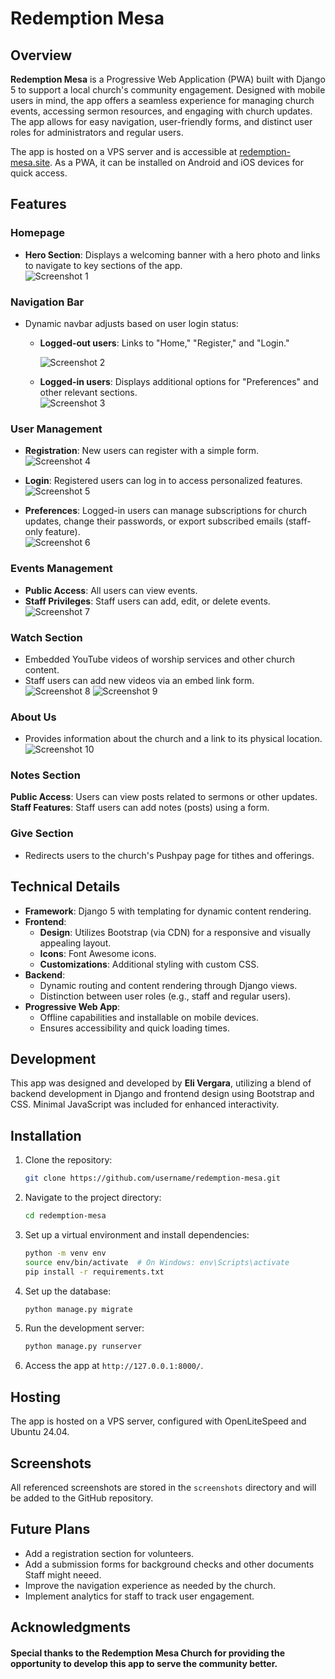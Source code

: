 # Redemption Mesa

## Overview
**Redemption Mesa** is a Progressive Web Application (PWA) built with Django 5 to support a local church's community engagement. Designed with mobile users in mind, the app offers a seamless experience for managing church events, accessing sermon resources, and engaging with church updates. The app allows for easy navigation, user-friendly forms, and distinct user roles for administrators and regular users.

The app is hosted on a VPS server and is accessible at [redemption-mesa.site](https://redemption-mesa.site). As a PWA, it can be installed on Android and iOS devices for quick access.

## Features

### Homepage
- **Hero Section**: Displays a welcoming banner with a hero photo and links to navigate to key sections of the app.<br>
   ![Screenshot 1](./screenshots/screenshot1.png)

### Navigation Bar
- Dynamic navbar adjusts based on user login status:
  - **Logged-out users**: Links to "Home," "Register," and "Login."<br>
   
    ![Screenshot 2](./screenshots/screenshot2.png)
  - **Logged-in users**: Displays additional options for "Preferences" and other relevant sections.<br>
     ![Screenshot 3](./screenshots/screenshot3.png)

### User Management
- **Registration**: New users can register with a simple form.<br>
  ![Screenshot 4](./screenshots/screenshot4.png)
  
- **Login**: Registered users can log in to access personalized features.<br>
   ![Screenshot 5](./screenshots/screenshot5.png)
- **Preferences**: Logged-in users can manage subscriptions for church updates, change their passwords, or export subscribed emails (staff-only feature).<br>
   ![Screenshot 6](./screenshots/screenshot6.png)

### Events Management
- **Public Access**: All users can view events.
- **Staff Privileges**: Staff users can add, edit, or delete events.<br>
   ![Screenshot 7](./screenshots/screenshot7.png)

### Watch Section
- Embedded YouTube videos of worship services and other church content.
- Staff users can add new videos via an embed link form.<br>
   ![Screenshot 8](./screenshots/screenshot8.png)
   ![Screenshot 9](./screenshots/screenshot9.png)

### About Us
- Provides information about the church and a link to its physical location.<br>
   ![Screenshot 10](./screenshots/screenshot10.png)

### Notes Section
 **Public Access**: Users can view posts related to sermons or other updates.
 **Staff Features**: Staff users can add notes (posts) using a form.

### Give Section
- Redirects users to the church's Pushpay page for tithes and offerings.

## Technical Details
- **Framework**: Django 5 with templating for dynamic content rendering.
- **Frontend**:
  - **Design**: Utilizes Bootstrap (via CDN) for a responsive and visually appealing layout.
  - **Icons**: Font Awesome icons.
  - **Customizations**: Additional styling with custom CSS.
- **Backend**:
  - Dynamic routing and content rendering through Django views.
  - Distinction between user roles (e.g., staff and regular users).
- **Progressive Web App**:
  - Offline capabilities and installable on mobile devices.
  - Ensures accessibility and quick loading times.

## Development
This app was designed and developed by **Eli Vergara**, utilizing a blend of backend development in Django and frontend design using Bootstrap and CSS. Minimal JavaScript was included for enhanced interactivity.

## Installation
1. Clone the repository:
   ```bash
   git clone https://github.com/username/redemption-mesa.git
   ```
2. Navigate to the project directory:
   ```bash
   cd redemption-mesa
   ```
3. Set up a virtual environment and install dependencies:
   ```bash
   python -m venv env
   source env/bin/activate  # On Windows: env\Scripts\activate
   pip install -r requirements.txt
   ```
4. Set up the database:
   ```bash
   python manage.py migrate
   ```
5. Run the development server:
   ```bash
   python manage.py runserver
   ```
6. Access the app at `http://127.0.0.1:8000/`.

## Hosting
The app is hosted on a VPS server, configured with OpenLiteSpeed and Ubuntu 24.04. 

## Screenshots
All referenced screenshots are stored in the `screenshots` directory and will be added to the GitHub repository.

## Future Plans
- Add a registration section for volunteers.
- Add a submission forms for background checks and other documents Staff might neeed.
- Improve the navigation experience as needed by the church.
- Implement analytics for staff to track user engagement.

## Acknowledgments
#### Special thanks to the **Redemption Mesa Church** for providing the opportunity to develop this app to serve the community better.


 



